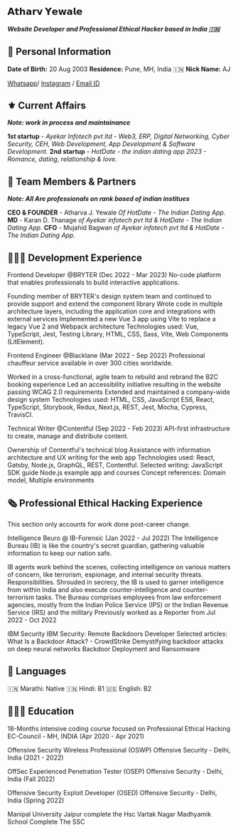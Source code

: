 ## 𝗔𝘁𝗵𝗮𝗿𝘃 𝗬𝗲𝘄𝗮𝗹𝗲
_**Website Developer and Professional Ethical Hacker based in India 🇮🇳**_

## 🔐 Personal Information
**Date of Birth:** 20 Aug 2003
**Residence:** Pune, MH, India 🇮🇳
**Nick Name:** AJ


[Whatsapp](https://wa.me/+919325324711)/ [Instagram](https://www.instagram.com/_https.cyberexpert__) / [Email ID](mail:atharvyewale102@gmail.com)
## ⚜️ Current Affairs
_**Note: work in process and maintainance**_

**1st startup** - _Ayekar Infotech pvt ltd - Web3, ERP, Digital Networking, Cyber Security, CEH, Web Development, App Development & Software Development._
**2nd startup** - _HotDate - the indian dating app 2023 - Romance, dating, relationship & love._

## 💼 Team Members & Partners
_**Note: All Are professionals on rank based of indian institues**_

**CEO & FOUNDER** - Atharva J. Yewale _Of HotDate - The Indian Dating App._
**MD** - Karan D. Thanage _of Ayekar infotech pvt ltd & HotDate - The Indian Dating App._
**CFO** - Mujahid Bagwan _of Ayekar infotech pvt ltd & HotDate - The Indian Dating App._

## 👩🏼‍💻 Development Experience

Frontend Developer @BRYTER (Dec 2022 - Mar 2023)
No-code platform that enables professionals to build interactive applications.

Founding member of BRYTER's design system team and continued to provide support and extend the component library
Wrote code in multiple architecture layers, including the application core and integrations with external services
Implemented a new Vue 3 app using Vite to replace a legacy Vue 2 and Webpack architecture
Technologies used: Vue, TypeScript, Jest, Testing Library, HTML, CSS, Sass, Vite, Web Components (LitElement).

Frontend Engineer @Blacklane (Mar 2022 - Sep 2022)
Professional chauffeur service available in over 300 cities worldwide.

Worked in a cross-functional, agile team to rebuild and rebrand the B2C booking experience
Led an accessibility initiative resulting in the website passing WCAG 2.0 requirements
Extended and maintained a company-wide design system
Technologies used: HTML, CSS, JavaScript ES6, React, TypeScript, Storybook, Redux, Next.js, REST, Jest, Mocha, Cypress, TravisCI.

Technical Writer @Contentful (Sep 2022 - Feb 2023)
API-first infrastructure to create, manage and distribute content.

Ownership of Contentful's technical blog
Assistance with information architecture and UX writing for the web app
Technologies used: React, Gatsby, Node.js, GraphQL, REST, Contentful.
Selected writing:
JavaScript SDK guide
Node.js example app and courses
Concept references: Domain model, Multiple environments

## 🗞 Professional Ethical Hacking Experience
This section only accounts for work done post-career change.


Intelligence Beuro @ IB-Forensic (Jan 2022 - Jul 2022)
The Intelligence Bureau (IB) is like the country's secret guardian, gathering valuable information to keep our nation safe.

IB agents work behind the scenes, collecting intelligence on various matters of concern, like terrorism, espionage, and internal security threats.
Responsibilities. Shrouded in secrecy, the IB is used to garner intelligence from within India and also execute counter-intelligence and counter-terrorism tasks.
The Bureau comprises employees from law enforcement agencies, mostly from the Indian Police Service (IPS) or the Indian Revenue Service (IRS) and the military
Previously worked as a Reporter from Jul 2022 - Oct 2022

IBM Security IBM Security: Remote Backdoors Developer
Selected articles:
What Is a Backdoor Attack? - CrowdStrike
Demystifying backdoor attacks on deep neural networks
Backdoor Deployment and Ransomware

## 💬 Languages
🇮🇳 Marathi: Native
🇮🇳 Hindi: B1 🇺🇸 English: B2


## 👩🏼‍🎓 Education
18-Months intensive coding course focused on Professional Ethical Hacking
EC-Council - MH, INDIA (Apr 2020 - Apr 2021)

Offensive Security Wireless Professional (OSWP)
Offensive Security - Delhi, India (2021 - 2022)

OffSec Experienced Penetration Tester (OSEP)
Offensive Security - Delhi, India (Fall 2022)

Offensive Security Exploit Developer (OSED)
Offensive Security - Delhi, India (Spring 2022)

Manipal University Jaipur complete the Hsc
Vartak Nagar Madhyamik School Complete The SSC
